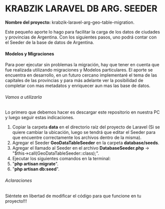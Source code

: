 # KRABZIK LARAVEL DB ARG. SEEDER

**Nombre del proyecto:** krabzik-laravel-arg-geo-table-migration. 

Este pequeño aporte lo hago para facilitar la carga de los datos de ciudades y provincias de Argentina. Con los siguientes pasos, uno podrá contar con el Seeder de la base de datos de Argentina. 

#### Modelos y Migraciones

Para poer ejecutar sin problemas la migración, hay que tener en cuenta que fue realizada utilizando migraciones y Modelos particulares. El aporte se encuentra en desarrollo, en un futuro cercano implementaré el tema de las capitales de las provincias y para más adelante ver la posibilidad de completar con mas metadatos y enriquecer aun mas las base de datos. 

###### Vamos a utilizarla

Lo primero que debemos hacer es descargar este repositorio en nuestra PC y luego seguir estas indicaciones. 

1. Copiar la carpeta **data** en el directorio raíz del proyecto de Laravel (Si se quiere cambiar la ubicación, luego se tendrá que editar el Seeder para que encuentre correctamente los archivos dentro de la misma).
2. Agregar el Seeder **GeoDataTableSeeder** en la carpeta **database/seeds**. 
3. Agregar el llamado al Seeder en el archivo **DatabaseSeeder.php** -> "$this->call(GeoDataTableSeeder::class);".
4. Ejecutar los siguientes comandos en la terminal:
  1. "**php artisan migrate**".
  2. "**php artisan db:seed**". 

###### Aclaraciones

Siéntete en libertad de modificar el código para que funcione en tu proyecto!!!
